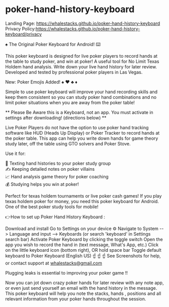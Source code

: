# poker-hand-history-keyboard

Landing Page: https://whalestacks.github.io/poker-hand-history-keyboard<br>
Privacy Policy:https://whalestacks.github.io/poker-hand-history-keyboard/privacy

♠️ The Original Poker Keyboard for Android! ⌨️

This poker keyboard is designed for live poker players to record hands at the table to study poker, and win at poker! A useful tool for No Limit Texas Holdem hand analysis. Write down your live hand history for later review. Developed and tested by professional poker players in Las Vegas.

New: Poker Emojis Added! ♠️ ♥️ ♣️ ♦️

Simple to use poker keyboard will improve your hand recording skills and keep them consistent so you can study poker hand combinations and no limit poker situations when you are away from the poker table!

** Please Be Aware this is a Keyboard, not an app. You must activate in settings after downloading! (directions below) **

Live Poker Players do not have the option to use poker hand tracking software like HUD (Heads Up Display) or Poker Tracker to record hands at the poker table. This app can help you write down hands for game theory study later, off the table using GTO solvers and Poker Stove.

Use it for:

📲 Texting hand histories to your poker study group <br> ✍️ Keeping detailed notes on poker villains<br> 📈 Hand analysis game theory for poker coaching<br> 💰 Studying helps you win at poker!

Perfect for texas holdem tournaments or live poker cash games! If you play texas holdem poker for money, you need this poker keyboard for Android. One of the best poker study tools for mobile!

👉How to set up Poker Hand History Keyboard :

Download and install
Go to Settings on your device ⚙️
Navigate to System --> Language and input --> Keyboards (or search 'keyboard' in Settings search bar)
Activate Poker Keyboard by clicking the toggle switch
Open the app you wish to record the hand in (text message, What's App, etc.)
Click on the little keyboard icon (bottom right), OR hold space bar
Toggle default keyboard to Poker Keyboard (English US)
☝️ ☝️ ☝️ See Screenshots for help, or contact support at whalestacks@gmail.com

Plugging leaks is essential to improving your poker game !!

Now you can jot down crazy poker hands for later review with any note app, or even just send yourself an email with the hand history in the message. This poker keyboard will help you note the stacks, hands , positions and all relevant information from your poker hands throughout the session.
